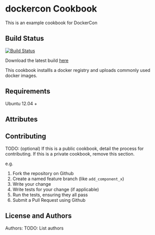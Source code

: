 dockercon Cookbook
==================

This is an example cookbook for DockerCon

Build Status
----------------

[![Build Status](http://drone.paulcz.net/github.com/paulczar/cookbook-dockercon-example/status.svg?branch=master)](http://drone.paulcz.net/github.com/paulczar/cookbook-dockercon-example)

Download the latest build [here](http://8fd0618c7271363c6241-8d30535c9831cb6b3e09a0dcc9c20061.r13.cf1.rackcdn.com/cookbooks/dockercon-master.tgz)


This cookbook installls a docker registry and uploads commonly used docker images.

Requirements
------------

Ubuntu 12.04 +

Attributes
----------

Contributing
------------
TODO: (optional) If this is a public cookbook, detail the process for contributing. If this is a private cookbook, remove this section.

e.g.
1. Fork the repository on Github
2. Create a named feature branch (like `add_component_x`)
3. Write your change
4. Write tests for your change (if applicable)
5. Run the tests, ensuring they all pass
6. Submit a Pull Request using Github

License and Authors
-------------------
Authors: TODO: List authors
